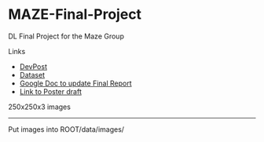 # MAZE-Final-Project
DL Final Project for the Maze Group

Links
- [DevPost](https://devpost.com/software/501469)
- [Dataset](https://www.kaggle.com/datasets/andrewmvd/bone-marrow-cell-classification)
- [Google Doc to update Final Report](https://docs.google.com/document/d/1PZPSQb8cUth5747BDtp8GMGg5SLp_pB95pmX9Eyqa8c/edit)
- [Link to Poster draft](https://docs.google.com/presentation/d/1A2OAMyE41kmnRNn5h4UJysg0XyahlO6iEqCwKFGKEmc/edit?usp=sharing)

250x250x3 images

----

Put images into ROOT/data/images/
